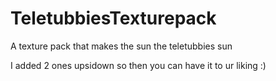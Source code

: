 # TeletubbiesTexturepack
A texture pack that makes the sun the teletubbies sun

I added 2 ones upsidown so then you can have it to ur liking :)
